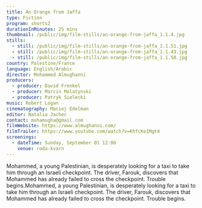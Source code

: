 ```yaml
---
title: An Orange from Jaffa
type: Fiction
program: shorts2
durationInMinutes: 25 mins
thumbnail: /public/img/film-stills/an-orange-from-jaffa_1.1.4.jpg
stills:
  - still: /public/img/film-stills/an-orange-from-jaffa_1.1.51.jpg
  - still: /public/img/film-stills/an-orange-from-jaffa_1.1.43.jpg
  - still: /public/img/film-stills/an-orange-from-jaffa_1.1.58.jpg
country: Palestine/France
language: English/Arabic
director: Mohammed Almughanni
producers:
  - producer: David Frenkel
  - producer: Marcin Malatynski
  - producer: Patryk Sielecki
music: Robert Logan
cinematography: Maciej Edelman
editor: Natalia Jachec
contact: mohamugha@gmail.com
filmWebsite: https://www.almughanni.com/
filmTrailer: https://www.youtube.com/watch?v=KhfcKo1Mgt4
screenings:
  - dateTime: Sunday, September 01 12:00
    venue: roda-kvarn
---
```

Mohammed, a young Palestinian, is desperately looking for a taxi to take him through an Israeli checkpoint. The driver, Farouk, discovers that Mohammed has already failed to cross the checkpoint. Trouble begins.Mohammed, a young Palestinian, is desperately looking for a taxi to take him through an Israeli checkpoint. The driver, Farouk, discovers that Mohammed has already failed to cross the checkpoint. Trouble begins.